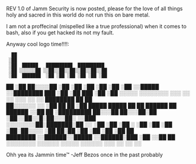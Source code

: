REV 1.0 of Jamm Security is now posted, please for the love of all things holy and sacred in this world do not run this on bare metal. 

I am not a proffecinal (mispelled like a true professional) when it comes to bash, also if you get hacked its not my fault. 

Anyway cool logo time!!!!:

      ██                                  
     ░██                                  
     ░██  ██████   ██████████  ██████████ 
     ░██ ░░░░░░██ ░░██░░██░░██░░██░░██░░██
     ░██  ███████  ░██ ░██ ░██ ░██ ░██ ░██
 ██  ░██ ██░░░░██  ░██ ░██ ░██ ░██ ░██ ░██
░░█████ ░░████████ ███ ░██ ░██ ███ ░██ ░██
 ░░░░░   ░░░░░░░░ ░░░  ░░  ░░ ░░░  ░░  ░░ 
  ████████                                ██   ██           
 ██░░░░░░                                ░░   ░██    ██   ██
░██         █████   █████  ██   ██ ██████ ██ ██████ ░░██ ██ 
░█████████ ██░░░██ ██░░░██░██  ░██░░██░░█░██░░░██░   ░░███  
░░░░░░░░██░███████░██  ░░ ░██  ░██ ░██ ░ ░██  ░██     ░██   
       ░██░██░░░░ ░██   ██░██  ░██ ░██   ░██  ░██     ██    
 ████████ ░░██████░░█████ ░░██████░███   ░██  ░░██   ██     
░░░░░░░░   ░░░░░░  ░░░░░   ░░░░░░ ░░░    ░░    ░░   ░░      

Ohh yea its Jammin time™
    -Jeff Bezos once in the past probably 
